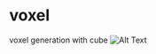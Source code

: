 # voxel
 voxel generation with cube
![Alt Text]([https://cdn.discordapp.com/attachments/899739016256176149/1152641010564870235/image.png?width=400&height=300)
